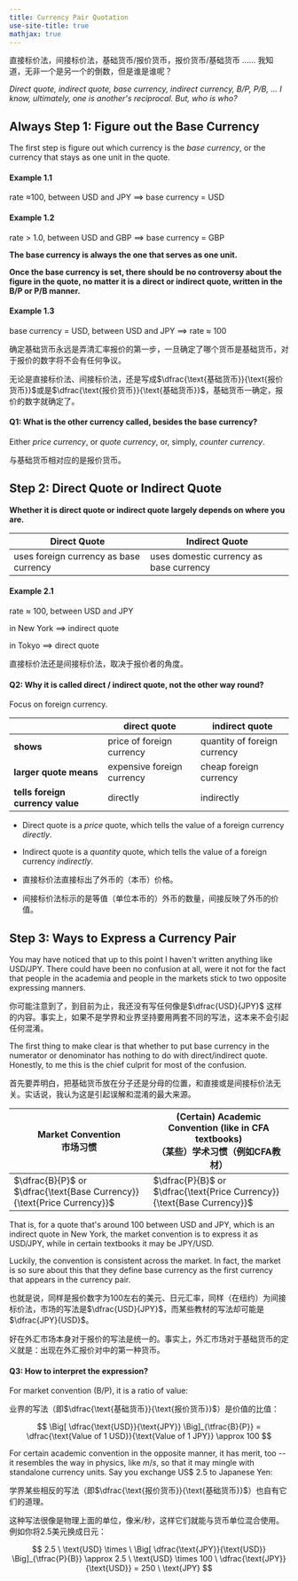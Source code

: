 ```yaml
---
title: Currency Pair Quotation
use-site-title: true
mathjax: true
---
```


直接标价法，间接标价法，基础货币/报价货币，报价货币/基础货币 ……  我知道，无非一个是另一个的倒数，但是谁是谁呢？

*Direct quote, indirect quote, base currency, indirect currency, B/P, P/B, ... I know, ultimately, one is another's reciprocal. But, who is who?*

## Always Step 1: Figure out the Base Currency

The first step is figure out which currency is the *base currency*, or the currency that stays as one unit in the quote.

#### Example 1.1

rate $\approx$100, between USD and JPY $\implies$ base currency = USD

#### Example 1.2

rate $>$ 1.0, between USD and GBP $\implies$ base currency = GBP

**The base currency is always the one that serves as one unit.**

**Once the base currency is set, there should be no controversy about the figure in the quote, no matter it is a direct or indirect quote, written in the B/P or P/B manner.**

#### Example 1.3

base currency = USD, between USD and JPY $\implies$ rate $\approx$ 100

确定基础货币永远是弄清汇率报价的第一步，一旦确定了哪个货币是基础货币，对于报价的数字将不会有任何争议。

无论是直接标价法、间接标价法，还是写成$\dfrac{\text{基础货币}}{\text{报价货币}}$或是$\dfrac{\text{报价货币}}{\text{基础货币}}$，基础货币一确定，报价的数字就确定了。

#### Q1: What is the other currency called, besides the base currency?

Either *price currency*, or *quote currency*, or, simply, *counter currency*.

与基础货币相对应的是报价货币。

## Step 2: Direct Quote or Indirect Quote

**Whether it is direct quote or indirect quote largely depends on where you are.**

| Direct Quote                           | Indirect Quote                          |
| -------------------------------------- | --------------------------------------- |
| uses foreign currency as base currency | uses domestic currency as base currency |

#### Example 2.1

rate $\approx$ 100, between USD and JPY

in New York $\implies$ indirect quote

in Tokyo $\implies$ direct quote

直接标价法还是间接标价法，取决于报价者的角度。

#### Q2: Why it is called direct / indirect quote, not the other way round?

Focus on foreign currency.

|                                  | direct quote               | indirect quote               |
| -------------------------------- | -------------------------- | ---------------------------- |
| **shows**                        | price of foreign currency  | quantity of foreign currency |
| **larger quote means**           | expensive foreign currency | cheap foreign currency       |
| **tells foreign currency value** | directly                   | indirectly                   |

- Direct quote is a *price* quote, which tells the value of a foreign currency *directly*. 

- Indirect quote is a *quantity* quote, which tells the value of a foreign currency *indirectly*. 

- 直接标价法直接标出了外币的（本币）价格。

- 间接标价法标示的是等值（单位本币的）外币的数量，间接反映了外币的价值。

## Step 3: Ways to Express a Currency Pair

You may have noticed that up to this point I haven't written anything like USD/JPY. There could have been no confusion at all, were it not for the fact that people in the academia and people in the markets stick to two opposite expressing manners.

你可能注意到了，到目前为止，我还没有写任何像是$\dfrac{USD}{JPY}$ 这样的内容。事实上，如果不是学界和业界坚持要用两套不同的写法，这本来不会引起任何混淆。

The first thing to make clear is that whether to put base currency in the numerator or denominator has nothing to do with direct/indirect quote. Honestly, to me this is the chief culprit for most of the confusion. 

首先要弄明白，把基础货币放在分子还是分母的位置，和直接或是间接标价法无关。实话说，我认为这是引起误解和混淆的最大来源。

| Market Convention<br />市场习惯                              | (Certain) Academic Convention (like in CFA textbooks) <br />（某些）学术习惯（例如CFA教材） |
| ------------------------------------------------------------ | ------------------------------------------------------------ |
| $\dfrac{B}{P}$ or $\dfrac{\text{Base Currency}}{\text{Price Currency}}$ | $\dfrac{P}{B}$ or $\dfrac{\text{Price Currency}}{\text{Base Currency}}$ |

That is, for a quote that's around 100 between USD and JPY, which is an indirect quote in New York, the market convention is to express it as USD/JPY, while in certain textbooks it may be JPY/USD.

Luckily, the convention is consistent across the market. In fact, the market is so sure about this that they define base currency as the first currency that appears in the currency pair.

也就是说，同样是报价数字为100左右的美元、日元汇率，同样（在纽约）为间接标价法，市场的写法是$\dfrac{USD}{JPY}$，而某些教材的写法却可能是$\dfrac{JPY}{USD}$。

好在外汇市场本身对于报价的写法是统一的。事实上，外汇市场对于基础货币的定义就是：出现在外汇报价对中的第一种货币。

#### Q3: How to interpret the expression?

For market convention (B/P), it is a ratio of value:

业界的写法（即$\dfrac{\text{基础货币}}{\text{报价货币}}$）是价值的比值：

$$
\Big[ \dfrac{\text{USD}}{\text{JPY}} \Big]_{\tfrac{B}{P}} = \dfrac{\text{Value of 1 USD}}{\text{Value of 1 JPY}} \approx 100
$$

For certain academic convention in the opposite manner, it has merit, too -- it resembles the way in physics, like $m/s$, so that it may mingle with standalone currency units. Say you exchange US$ 2.5 to Japanese Yen:

学界某些相反的写法（即$\dfrac{\text{报价货币}}{\text{基础货币}}$）也自有它们的道理。

这种写法很像是物理上面的单位，像米/秒，这样它们就能与货币单位混合使用。例如你将2.5美元换成日元：

$$
2.5 \ \text{USD} \times \ \Big[ \dfrac{\text{JPY}}{\text{USD}} \Big]_{\tfrac{P}{B}} \approx 2.5 \ \text{USD} \times  100 \ \dfrac{\text{JPY}}{\text{USD}} = 250 \ \text{JPY}
$$


